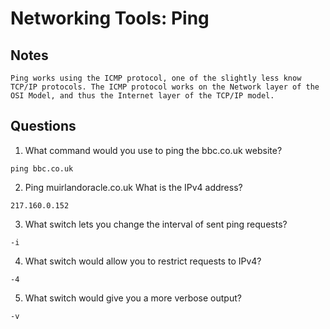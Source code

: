 # Networking Tools: Ping

## Notes
```
Ping works using the ICMP protocol, one of the slightly less know TCP/IP protocols. The ICMP protocol works on the Network layer of the OSI Model, and thus the Internet layer of the TCP/IP model.
```

## Questions
1. What command would you use to ping the bbc.co.uk website?
```
ping bbc.co.uk
```

2. Ping muirlandoracle.co.uk
What is the IPv4 address?
```
217.160.0.152
```

3. What switch lets you change the interval of sent ping requests?
```
-i
```

4. What switch would allow you to restrict requests to IPv4?
```
-4
```

5. What switch would give you a more verbose output?
```
-v
```
